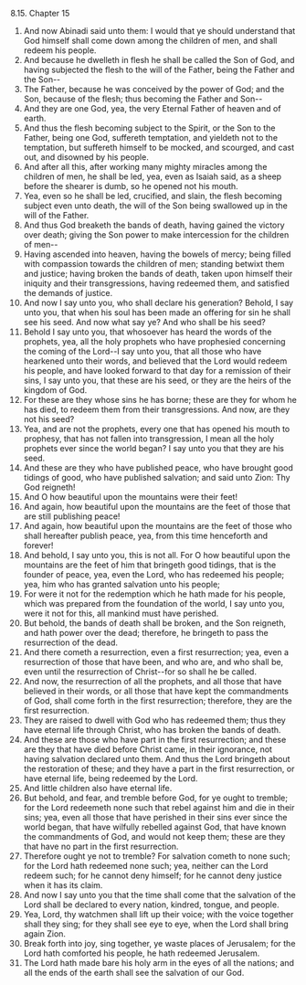 8.15. Chapter 15
1. And now Abinadi said unto them: I would that ye should understand that God himself shall come down among the children of men, and shall redeem his people.
2. And because he dwelleth in flesh he shall be called the Son of God, and having subjected the flesh to the will of the Father, being the Father and the Son--
3. The Father, because he was conceived by the power of God; and the Son, because of the flesh; thus becoming the Father and Son--
4. And they are one God, yea, the very Eternal Father of heaven and of earth.
5. And thus the flesh becoming subject to the Spirit, or the Son to the Father, being one God, suffereth temptation, and yieldeth not to the temptation, but suffereth himself to be mocked, and scourged, and cast out, and disowned by his people.
6. And after all this, after working many mighty miracles among the children of men, he shall be led, yea, even as Isaiah said, as a sheep before the shearer is dumb, so he opened not his mouth.
7. Yea, even so he shall be led, crucified, and slain, the flesh becoming subject even unto death, the will of the Son being swallowed up in the will of the Father.
8. And thus God breaketh the bands of death, having gained the victory over death; giving the Son power to make intercession for the children of men--
9. Having ascended into heaven, having the bowels of mercy; being filled with compassion towards the children of men; standing betwixt them and justice; having broken the bands of death, taken upon himself their iniquity and their transgressions, having redeemed them, and satisfied the demands of justice.
10. And now I say unto you, who shall declare his generation? Behold, I say unto you, that when his soul has been made an offering for sin he shall see his seed. And now what say ye? And who shall be his seed?
11. Behold I say unto you, that whosoever has heard the words of the prophets, yea, all the holy prophets who have prophesied concerning the coming of the Lord--I say unto you, that all those who have hearkened unto their words, and believed that the Lord would redeem his people, and have looked forward to that day for a remission of their sins, I say unto you, that these are his seed, or they are the heirs of the kingdom of God.
12. For these are they whose sins he has borne; these are they for whom he has died, to redeem them from their transgressions. And now, are they not his seed?
13. Yea, and are not the prophets, every one that has opened his mouth to prophesy, that has not fallen into transgression, I mean all the holy prophets ever since the world began? I say unto you that they are his seed.
14. And these are they who have published peace, who have brought good tidings of good, who have published salvation; and said unto Zion: Thy God reigneth!
15. And O how beautiful upon the mountains were their feet!
16. And again, how beautiful upon the mountains are the feet of those that are still publishing peace!
17. And again, how beautiful upon the mountains are the feet of those who shall hereafter publish peace, yea, from this time henceforth and forever!
18. And behold, I say unto you, this is not all. For O how beautiful upon the mountains are the feet of him that bringeth good tidings, that is the founder of peace, yea, even the Lord, who has redeemed his people; yea, him who has granted salvation unto his people;
19. For were it not for the redemption which he hath made for his people, which was prepared from the foundation of the world, I say unto you, were it not for this, all mankind must have perished.
20. But behold, the bands of death shall be broken, and the Son reigneth, and hath power over the dead; therefore, he bringeth to pass the resurrection of the dead.
21. And there cometh a resurrection, even a first resurrection; yea, even a resurrection of those that have been, and who are, and who shall be, even until the resurrection of Christ--for so shall he be called.
22. And now, the resurrection of all the prophets, and all those that have believed in their words, or all those that have kept the commandments of God, shall come forth in the first resurrection; therefore, they are the first resurrection.
23. They are raised to dwell with God who has redeemed them; thus they have eternal life through Christ, who has broken the bands of death.
24. And these are those who have part in the first resurrection; and these are they that have died before Christ came, in their ignorance, not having salvation declared unto them. And thus the Lord bringeth about the restoration of these; and they have a part in the first resurrection, or have eternal life, being redeemed by the Lord.
25. And little children also have eternal life.
26. But behold, and fear, and tremble before God, for ye ought to tremble; for the Lord redeemeth none such that rebel against him and die in their sins; yea, even all those that have perished in their sins ever since the world began, that have wilfully rebelled against God, that have known the commandments of God, and would not keep them; these are they that have no part in the first resurrection.
27. Therefore ought ye not to tremble? For salvation cometh to none such; for the Lord hath redeemed none such; yea, neither can the Lord redeem such; for he cannot deny himself; for he cannot deny justice when it has its claim.
28. And now I say unto you that the time shall come that the salvation of the Lord shall be declared to every nation, kindred, tongue, and people.
29. Yea, Lord, thy watchmen shall lift up their voice; with the voice together shall they sing; for they shall see eye to eye, when the Lord shall bring again Zion.
30. Break forth into joy, sing together, ye waste places of Jerusalem; for the Lord hath comforted his people, he hath redeemed Jerusalem.
31. The Lord hath made bare his holy arm in the eyes of all the nations; and all the ends of the earth shall see the salvation of our God.

